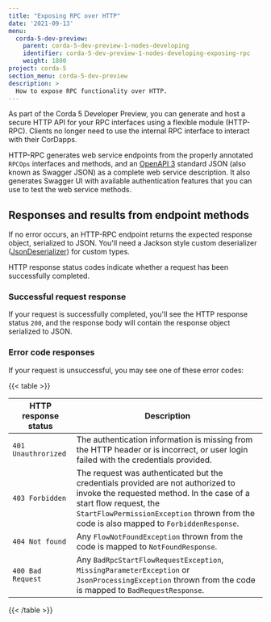 ```yaml
---
title: "Exposing RPC over HTTP"
date: '2021-09-13'
menu:
  corda-5-dev-preview:
    parent: corda-5-dev-preview-1-nodes-developing
    identifier: corda-5-dev-preview-1-nodes-developing-exposing-rpc
    weight: 1800
project: corda-5
section_menu: corda-5-dev-preview
description: >
  How to expose RPC functionality over HTTP.
---
```


As part of the Corda 5 Developer Preview, you can generate and host a secure HTTP API for your RPC interfaces using a
flexible module (HTTP-RPC). Clients no longer need to use the internal RPC interface to interact with their CorDapps.

HTTP-RPC generates web service endpoints from the properly annotated `RPCOps` interfaces and methods, and an
[OpenAPI 3](https://swagger.io/specification/)
standard JSON (also known as Swagger JSON) as a complete web service description. It also generates Swagger UI with
available authentication features that you can use to test the web service methods.

## Responses and results from endpoint methods

If no error occurs, an HTTP-RPC endpoint returns the expected response object, serialized to JSON. You'll need a Jackson style
custom deserializer ([JsonDeserializer](https://www.logicbig.com/tutorials/misc/jackson/json-serialize-deserialize.html))
for custom types.

HTTP response status codes indicate whether a request has been successfully completed.

### Successful request response

If your request is successfully completed, you'll see the HTTP response status `200`, and the response body will
contain the response object serialized to JSON.

### Error code responses

If your request is unsuccessful, you may see one of these error codes:

{{< table >}}

| HTTP response status          | Description                                                                  |
|-------------------------------|----------------------------------------------------------------------------|
| `401 Unauthrorized`           | The authentication information is missing from the HTTP header or is incorrect, or user login failed with the credentials provided. |
| `403 Forbidden`           | The request was authenticated but the credentials provided are not authorized to invoke the requested method. In the case of a start flow request, the `StartFlowPermissionException` thrown from the code is also mapped to `ForbiddenResponse`. |
| `404 Not found`           | Any `FlowNotFoundException` thrown from the code is mapped to `NotFoundResponse`. |
| `400 Bad Request`           | Any `BadRpcStartFlowRequestException`, `MissingParameterException` or `JsonProcessingException` thrown from the code is mapped to `BadRequestResponse`. |

{{< /table >}}

